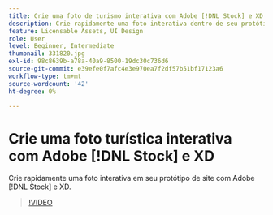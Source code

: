 ```yaml
---
title: Crie uma foto de turismo interativa com Adobe [!DNL Stock] e XD
description: Crie rapidamente uma foto interativa dentro de seu protótipo de site com Adobe [!DNL Stock] & XD
feature: Licensable Assets, UI Design
role: User
level: Beginner, Intermediate
thumbnail: 331820.jpg
exl-id: 98c8639b-a78a-40a9-8500-19dc30c736d6
source-git-commit: e39efe0f7afc4e3e970ea7f2df57b51bf17123a6
workflow-type: tm+mt
source-wordcount: '42'
ht-degree: 0%

---
```


# Crie uma foto turística interativa com Adobe [!DNL Stock] e XD

Crie rapidamente uma foto interativa em seu protótipo de site com Adobe [!DNL Stock] e XD.

>[!VIDEO](https://video.tv.adobe.com/v/331820?hidetitle=true)
